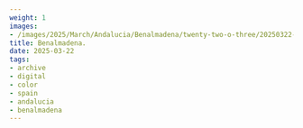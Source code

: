 ```yaml
---
weight: 1
images:
- /images/2025/March/Andalucia/Benalmadena/twenty-two-o-three/20250322-_DSC9268.jpg
title: Benalmadena.
date: 2025-03-22
tags:
- archive
- digital
- color
- spain
- andalucia
- benalmadena
---
```


